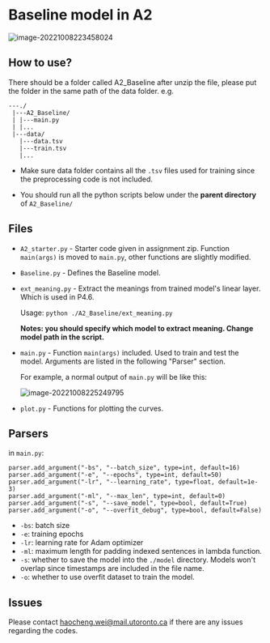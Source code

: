 # Baseline model in A2

![image-20221008223458024](Readme.assets/image-20221008223458024.png)

## How to use?

There should be a folder called A2_Baseline after unzip the file, please put the folder in the same path of the data folder. e.g.

```
---./
 |---A2_Baseline/
 | |---main.py
 | |...
 |---data/
   |---data.tsv
   |---train.tsv
   |...
```

* Make sure data folder contains all the `.tsv` files used for training since the preprocessing code is not included.

* You should run all the python scripts below under the **parent directory** of `A2_Baseline/`

## Files

* `A2_starter.py` - Starter code given in assignment zip. Function `main(args)` is moved to `main.py`, other functions are slightly modified.

* `Baseline.py` - Defines the Baseline model.

* `ext_meaning.py` - Extract the meanings from trained model's linear layer. Which is used in P4.6. 

  Usage: `python ./A2_Baseline/ext_meaning.py`

  **Notes: you should specify which model to extract meaning. Change model path in the script.**

* `main.py` - Function `main(args)` included. Used to train and test the model. Arguments are listed in the following "Parser" section.

  For example, a normal output of `main.py` will be like this:

  ![image-20221008225249795](Readme.assets/image-20221008225249795.png)

* `plot.py` - Functions for plotting the curves.

## Parsers

in `main.py`:

```
parser.add_argument("-bs", "--batch_size", type=int, default=16)
parser.add_argument("-e", "--epochs", type=int, default=50)
parser.add_argument("-lr", "--learning_rate", type=float, default=1e-3)
parser.add_argument("-ml", "--max_len", type=int, default=0)
parser.add_argument("-s", "--save_model", type=bool, default=True)
parser.add_argument("-o", "--overfit_debug", type=bool, default=False)
```

* `-bs`: batch size
* `-e`: training epochs
* `-lr`: learning rate for Adam optimizer
* `-ml`: maximum length for padding indexed sentences in lambda function.
* `-s`: whether to save the model into the `./model` directory. Models won't overlap since timestamps are included in the file name.
* `-o`: whether to use overfit dataset to train the model. 

## Issues

Please contact haocheng.wei@mail.utoronto.ca if there are any issues regarding the codes.